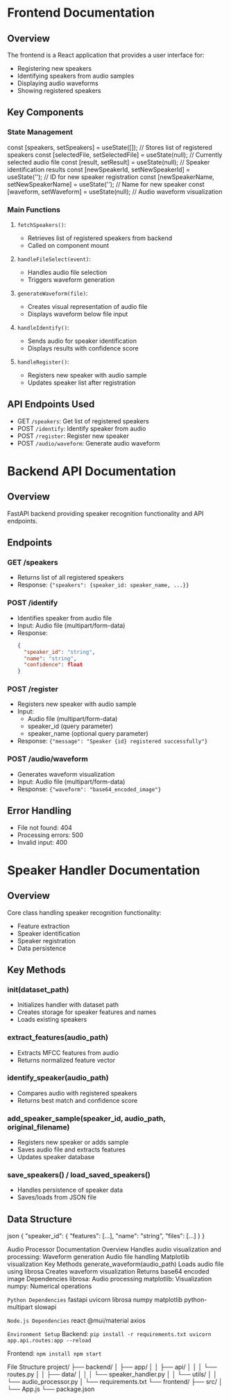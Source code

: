 # Frontend Documentation

## Overview

The frontend is a React application that provides a user interface for:

- Registering new speakers
- Identifying speakers from audio samples
- Displaying audio waveforms
- Showing registered speakers

## Key Components

### State Management
const [speakers, setSpeakers] = useState([]); // Stores list of registered speakers
const [selectedFile, setSelectedFile] = useState(null); // Currently selected audio file
const [result, setResult] = useState(null); // Speaker identification results
const [newSpeakerId, setNewSpeakerId] = useState(''); // ID for new speaker registration
const [newSpeakerName, setNewSpeakerName] = useState(''); // Name for new speaker
const [waveform, setWaveform] = useState(null); // Audio waveform visualization

### Main Functions

1. `fetchSpeakers()`:

   - Retrieves list of registered speakers from backend
   - Called on component mount

2. `handleFileSelect(event)`:

   - Handles audio file selection
   - Triggers waveform generation

3. `generateWaveform(file)`:

   - Creates visual representation of audio file
   - Displays waveform below file input

4. `handleIdentify()`:

   - Sends audio for speaker identification
   - Displays results with confidence score

5. `handleRegister()`:
   - Registers new speaker with audio sample
   - Updates speaker list after registration

## API Endpoints Used

- GET `/speakers`: Get list of registered speakers
- POST `/identify`: Identify speaker from audio
- POST `/register`: Register new speaker
- POST `/audio/waveform`: Generate audio waveform


# Backend API Documentation

## Overview

FastAPI backend providing speaker recognition functionality and API endpoints.

## Endpoints

### GET /speakers

- Returns list of all registered speakers
- Response: `{"speakers": {speaker_id: speaker_name, ...}}`

### POST /identify

- Identifies speaker from audio file
- Input: Audio file (multipart/form-data)
- Response:
  ```json
  {
    "speaker_id": "string",
    "name": "string",
    "confidence": float
  }
  ```

### POST /register

- Registers new speaker with audio sample
- Input:
  - Audio file (multipart/form-data)
  - speaker_id (query parameter)
  - speaker_name (optional query parameter)
- Response: `{"message": "Speaker {id} registered successfully"}`

### POST /audio/waveform

- Generates waveform visualization
- Input: Audio file (multipart/form-data)
- Response: `{"waveform": "base64_encoded_image"}`

## Error Handling

- File not found: 404
- Processing errors: 500
- Invalid input: 400


# Speaker Handler Documentation

## Overview

Core class handling speaker recognition functionality:

- Feature extraction
- Speaker identification
- Speaker registration
- Data persistence

## Key Methods

### **init**(dataset_path)

- Initializes handler with dataset path
- Creates storage for speaker features and names
- Loads existing speakers

### extract_features(audio_path)

- Extracts MFCC features from audio
- Returns normalized feature vector

### identify_speaker(audio_path)

- Compares audio with registered speakers
- Returns best match and confidence score

### add_speaker_sample(speaker_id, audio_path, original_filename)

- Registers new speaker or adds sample
- Saves audio file and extracts features
- Updates speaker database

### save_speakers() / load_saved_speakers()

- Handles persistence of speaker data
- Saves/loads from JSON file

## Data Structure
json
{
"speaker_id": {
"features": [...],
"name": "string",
"files": [...]
}
}


Audio Processor Documentation
Overview
Handles audio visualization and processing:
Waveform generation
Audio file handling
Matplotlib visualization
Key Methods
generate_waveform(audio_path)
Loads audio file using librosa
Creates waveform visualization
Returns base64 encoded image
Dependencies
librosa: Audio processing
matplotlib: Visualization
numpy: Numerical operations

`Python Dependencies`
fastapi
uvicorn
librosa
numpy
matplotlib
python-multipart
slowapi

`Node.js Dependencies`
react
@mui/material
axios

`Environment Setup`
Backend:
`pip install -r requirements.txt
uvicorn app.api.routes:app --reload`

Frontend:
`npm install
npm start`

File Structure
project/
├── backend/
│ ├── app/
│ │ ├── api/
│ │ │ └── routes.py
│ │ ├── data/
│ │ │ └── speaker_handler.py
│ │ └── utils/
│ │ └── audio_processor.py
│ └── requirements.txt
└── frontend/
├── src/
│ └── App.js
└── package.json
